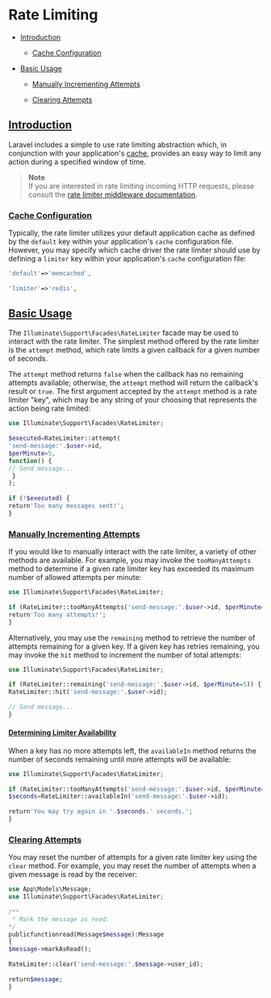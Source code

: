 # Rate Limiting
- [Introduction](#introduction)
    - [Cache Configuration](#cache-configuration)


- [Basic Usage](#basic-usage)
    - [Manually Incrementing Attempts](#manually-incrementing-attempts)

    - [Clearing Attempts](#clearing-attempts)



## [Introduction](#introduction)
Laravel includes a simple to use rate limiting abstraction which, in conjunction with your application's [cache](cache), provides an easy way to limit any action during a specified window of time.

> **Note**  
>  If you are interested in rate limiting incoming HTTP requests, please consult the [rate limiter middleware documentation](routing#rate-limiting).

### [Cache Configuration](#cache-configuration)
Typically, the rate limiter utilizes your default application cache as defined by the `default` key within your application's `cache` configuration file. However, you may specify which cache driver the rate limiter should use by defining a `limiter` key within your application's `cache` configuration file:

```php	
'default'=>'memcached',
 
'limiter'=>'redis',
```
## [Basic Usage](#basic-usage)
The `Illuminate\Support\Facades\RateLimiter` facade may be used to interact with the rate limiter. The simplest method offered by the rate limiter is the `attempt` method, which rate limits a given callback for a given number of seconds.

The `attempt` method returns `false` when the callback has no remaining attempts available; otherwise, the `attempt` method will return the callback's result or `true`. The first argument accepted by the `attempt` method is a rate limiter "key", which may be any string of your choosing that represents the action being rate limited:

```php	
use Illuminate\Support\Facades\RateLimiter;
 
$executed=RateLimiter::attempt(
'send-message:'.$user->id,
$perMinute=5,
function() {
// Send message...
 }
);
 
if (!$executed) {
return'Too many messages sent!';
}
```
### [Manually Incrementing Attempts](#manually-incrementing-attempts)
If you would like to manually interact with the rate limiter, a variety of other methods are available. For example, you may invoke the `tooManyAttempts` method to determine if a given rate limiter key has exceeded its maximum number of allowed attempts per minute:

```php	
use Illuminate\Support\Facades\RateLimiter;
 
if (RateLimiter::tooManyAttempts('send-message:'.$user->id, $perMinute=5)) {
return'Too many attempts!';
}
```
Alternatively, you may use the `remaining` method to retrieve the number of attempts remaining for a given key. If a given key has retries remaining, you may invoke the `hit` method to increment the number of total attempts:

```php	
use Illuminate\Support\Facades\RateLimiter;
 
if (RateLimiter::remaining('send-message:'.$user->id, $perMinute=5)) {
RateLimiter::hit('send-message:'.$user->id);
 
// Send message...
}
```
#### [Determining Limiter Availability](#determining-limiter-availability)
When a key has no more attempts left, the `availableIn` method returns the number of seconds remaining until more attempts will be available:

```php	
use Illuminate\Support\Facades\RateLimiter;
 
if (RateLimiter::tooManyAttempts('send-message:'.$user->id, $perMinute=5)) {
$seconds=RateLimiter::availableIn('send-message:'.$user->id);
 
return'You may try again in '.$seconds.' seconds.';
}
```
### [Clearing Attempts](#clearing-attempts)
You may reset the number of attempts for a given rate limiter key using the `clear` method. For example, you may reset the number of attempts when a given message is read by the receiver:

```php	
use App\Models\Message;
use Illuminate\Support\Facades\RateLimiter;
 
/**
 * Mark the message as read.
*/
publicfunctionread(Message$message):Message
{
$message->markAsRead();
 
RateLimiter::clear('send-message:'.$message->user_id);
 
return$message;
}
```
